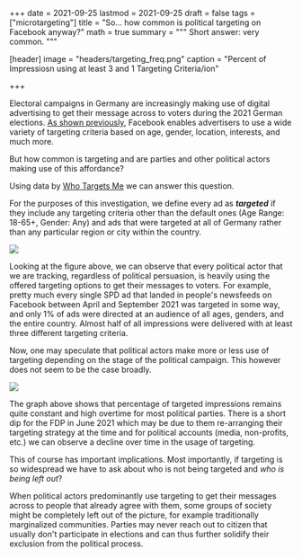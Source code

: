 +++
date = 2021-09-25
lastmod = 2021-09-25
draft = false
tags = ["microtargeting"]
title = "So... how common is political targeting on Facebook anyway?"
math = true
summary = """
Short answer: very common.
"""

[header]
image = "headers/targeting_freq.png"
caption = "Percent of Impressiosn using at least 3 and 1 Targeting Criteria/ion"

+++


Electoral campaigns in Germany are increasingly making use of digital advertising to get their message across to voters during the 2021 German elections. [As shown previously](https://whotargets.me/en/ad-targeting-in-the-german-election/), Facebook enables advertisers to use a wide variety of targeting criteria based on age, gender, location, interests, and much more.

But how common is targeting and are parties and other political actors making use of this affordance?

Using data by [Who Targets Me](https://whotargets.me/) we can answer this question.


For the purposes of this investigation, we define every ad as ***targeted*** if they include any targeting criteria other than the default ones (Age Range: 18-65+, Gender: Any) and ads that were targeted at all of Germany rather than any particular region or city within the country.



![](https://pbs.twimg.com/media/FAI_L3TXMAA192x?format=png&name=4096x4096)

Looking at the figure above, we can observe that every political actor that we are tracking, regardless of political persuasion, is heavily using the offered targeting options to get their messages to voters. For example, pretty much every single SPD ad that landed in people's newsfeeds on Facebook between April and September 2021 was targeted in some way, and only 1% of ads were directed at an audience of all ages, genders, and the entire country. Almost half of all impressions were delivered with at least three different targeting criteria.

Now, one may speculate that political actors make more or less use of targeting depending on the stage of the political campaign. This however does not seem to be the case broadly.


![](https://i.imgur.com/HmBMW6x.png)


The graph above shows that percentage of targeted impressions remains quite constant and high overtime for most political parties. There is a short dip for the FDP in June 2021 which may be due to them re-arranging their targeting strategy at the time and for political accounts (media, non-profits, etc.) we can observe a decline over time in the usage of targeting.



This of course has important implications. Most importantly, if targeting is so widespread we have to ask about who is not being targeted and *who is being left out*? 



When political actors predominantly use targeting to get their messages across to people that already agree with them, some groups of society might be completely left out of the picture, for example traditionally marginalized communities. Parties may never reach out to citizen that usually don't participate in elections and can thus further solidify their exclusion from the political process. 






